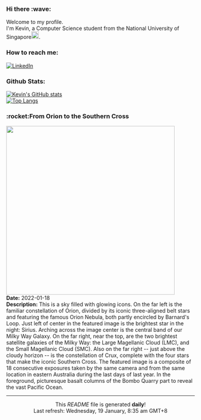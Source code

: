 <h3>Hi there :wave:</h3>

Welcome to my profile.   
I'm Kevin, a Computer Science student from the National University of Singapore<img src="https://img.icons8.com/color/96/000000/singapore-circular.png" width="20px"/>.</p>

<h3>How to reach me: </h3>
<a href="https://www.linkedin.com/in/kevin-foong/"><img alt="LinkedIn" src="https://img.shields.io/badge/linkedin-%230077B5.svg?&style=for-the-badge&logo=linkedin&logoColor=white" /></a> 

<h3>Github Stats: </h3> 

[![Kevin's GitHub stats](https://github-readme-stats.vercel.app/api?username=kevin9foong&theme=tokyonight)](https://github.com/anuraghazra/github-readme-stats) <br/>
[![Top Langs](https://github-readme-stats.vercel.app/api/top-langs/?username=kevin9foong&layout=compact&theme=tokyonight)](https://github.com/anuraghazra/github-readme-stats)

<h3>:rocket:From Orion to the Southern Cross</h3> 
<img width="450" src="https:&#x2F;&#x2F;apod.nasa.gov&#x2F;apod&#x2F;image&#x2F;2201&#x2F;OrionCross_LucyH_7441.jpg" /><br/>
<b>Date:</b> 2022-01-18<br/>
<b>Description:</b> This is a sky filled with glowing icons. On the far left is the familiar constellation of Orion, divided by its iconic three-aligned belt stars and featuring the famous Orion Nebula, both partly encircled by Barnard&#39;s Loop. Just left of center in the featured image is the brightest star in the night: Sirius. Arching across the image center is the central band of our Milky Way Galaxy. On the far right, near the top, are the two brightest satellite galaxies of the Milky Way: the Large Magellanic Cloud (LMC), and the Small Magellanic Cloud (SMC). Also on the far right -- just above the cloudy horizon -- is the constellation of Crux, complete with the four stars that make the iconic Southern Cross. The featured image is a composite of 18 consecutive exposures taken by the same camera and from the same location in eastern Australia during the last days of last year.  In the foreground, picturesque basalt columns of the Bombo Quarry part to reveal the vast Pacific Ocean.<br/>

------------
<p align="center">This <i>README</i> file is generated <b>daily</b>!</br>
Last refresh: Wednesday, 19 January, 8:35 am GMT+8<br />